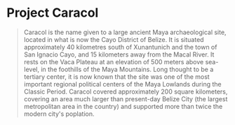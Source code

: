 # Project Caracol

> Caracol is the name given to a large ancient Maya archaeological site, located in what is now the Cayo District of Belize. It is situated approximately 40 kilometres south of Xunantunich and the town of San Ignacio Cayo, and 15 kilometers away from the Macal River. It rests on the Vaca Plateau at an elevation of 500 meters above sea-level, in the foothills of the Maya Mountains. Long thought to be a tertiary center, it is now known that the site was one of the most important regional political centers of the Maya Lowlands during the Classic Period. Caracol covered approximately 200 square kilometers, covering an area much larger than present-day Belize City (the largest metropolitan area in the country) and supported more than twice the modern city's poplation.

